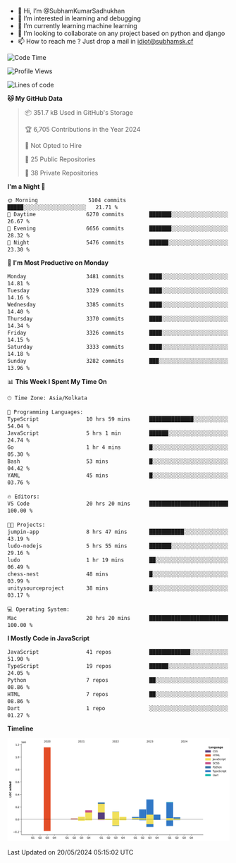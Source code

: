 - 👋 Hi, I’m @SubhamKumarSadhukhan
- 👀 I’m interested in learning and debugging
- 🌱 I’m currently learning machine learning
- 💞️ I’m looking to collaborate on any project based on python and django
- 📫 How to reach me ?
      Just drop a mail in idiot@subhamsk.cf

<!---
SubhamKumarSadhukhan/SubhamKumarSadhukhan is a ✨ special ✨ repository because its `README.md` (this file) appears on your GitHub profile.
You can click the Preview link to take a look at your changes.
--->


<!--START_SECTION:waka-->
![Code Time](http://img.shields.io/badge/Code%20Time-2%2C201%20hrs%202%20mins-blue)

![Profile Views](http://img.shields.io/badge/Profile%20Views-0-blue)

![Lines of code](https://img.shields.io/badge/From%20Hello%20World%20I%27ve%20Written-2.7%20million%20lines%20of%20code-blue)

**🐱 My GitHub Data** 

> 📦 351.7 kB Used in GitHub's Storage 
 > 
> 🏆 6,705 Contributions in the Year 2024
 > 
> 🚫 Not Opted to Hire
 > 
> 📜 25 Public Repositories 
 > 
> 🔑 38 Private Repositories 
 > 
**I'm a Night 🦉** 

```text
🌞 Morning                5104 commits        █████░░░░░░░░░░░░░░░░░░░░   21.71 % 
🌆 Daytime                6270 commits        ███████░░░░░░░░░░░░░░░░░░   26.67 % 
🌃 Evening                6656 commits        ███████░░░░░░░░░░░░░░░░░░   28.32 % 
🌙 Night                  5476 commits        ██████░░░░░░░░░░░░░░░░░░░   23.30 % 
```
📅 **I'm Most Productive on Monday** 

```text
Monday                   3481 commits        ████░░░░░░░░░░░░░░░░░░░░░   14.81 % 
Tuesday                  3329 commits        ████░░░░░░░░░░░░░░░░░░░░░   14.16 % 
Wednesday                3385 commits        ████░░░░░░░░░░░░░░░░░░░░░   14.40 % 
Thursday                 3370 commits        ████░░░░░░░░░░░░░░░░░░░░░   14.34 % 
Friday                   3326 commits        ████░░░░░░░░░░░░░░░░░░░░░   14.15 % 
Saturday                 3333 commits        ████░░░░░░░░░░░░░░░░░░░░░   14.18 % 
Sunday                   3282 commits        ███░░░░░░░░░░░░░░░░░░░░░░   13.96 % 
```


📊 **This Week I Spent My Time On** 

```text
🕑︎ Time Zone: Asia/Kolkata

💬 Programming Languages: 
TypeScript               10 hrs 59 mins      ██████████████░░░░░░░░░░░   54.04 % 
JavaScript               5 hrs 1 min         ██████░░░░░░░░░░░░░░░░░░░   24.74 % 
Go                       1 hr 4 mins         █░░░░░░░░░░░░░░░░░░░░░░░░   05.30 % 
Bash                     53 mins             █░░░░░░░░░░░░░░░░░░░░░░░░   04.42 % 
YAML                     45 mins             █░░░░░░░░░░░░░░░░░░░░░░░░   03.76 % 

🔥 Editors: 
VS Code                  20 hrs 20 mins      █████████████████████████   100.00 % 

🐱‍💻 Projects: 
jumpin-app               8 hrs 47 mins       ███████████░░░░░░░░░░░░░░   43.19 % 
ludo-nodejs              5 hrs 55 mins       ███████░░░░░░░░░░░░░░░░░░   29.16 % 
ludo                     1 hr 19 mins        ██░░░░░░░░░░░░░░░░░░░░░░░   06.49 % 
chess-nest               48 mins             █░░░░░░░░░░░░░░░░░░░░░░░░   03.99 % 
unitysourceproject       38 mins             █░░░░░░░░░░░░░░░░░░░░░░░░   03.17 % 

💻 Operating System: 
Mac                      20 hrs 20 mins      █████████████████████████   100.00 % 
```

**I Mostly Code in JavaScript** 

```text
JavaScript               41 repos            █████████████░░░░░░░░░░░░   51.90 % 
TypeScript               19 repos            ██████░░░░░░░░░░░░░░░░░░░   24.05 % 
Python                   7 repos             ██░░░░░░░░░░░░░░░░░░░░░░░   08.86 % 
HTML                     7 repos             ██░░░░░░░░░░░░░░░░░░░░░░░   08.86 % 
Dart                     1 repo              ░░░░░░░░░░░░░░░░░░░░░░░░░   01.27 % 
```



**Timeline**

![Lines of Code chart](https://raw.githubusercontent.com/SubhamKumarSadhukhan/SubhamKumarSadhukhan/main/assets/bar_graph.png)


 Last Updated on 20/05/2024 05:15:02 UTC
<!--END_SECTION:waka-->
